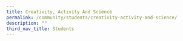 ```yaml
---
title: Creativity, Activity And Science
permalink: /community/students/creativity-activity-and-science/
description: ""
third_nav_title: Students
---
```

